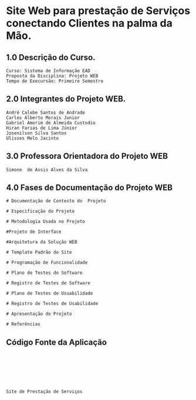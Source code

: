 # Site Web para prestação de Serviços conectando Clientes  na palma da Mão.
## 1.0 Descrição do Curso.
````
Curso: Sistema de Informação EAD
Proposta da Disciplina: Projeto WEB
Tempo de Execursão: Primeiro Semestre
````
## 2.0  Integrantes do Projeto WEB.
````
André Calebe Santos de Andrade
Carlos Alberto Morais Junior
Gabriel Amorim de Almeida Custodio
Hiran Farias de Lima Júnior
Josenilson Silva Santos
Ulisses Melo Jacinto
````
## 3.0  Professora Orientadora do Projeto WEB
````
Simone  de Assis Alves da Silva
````
## 4.0 Fases de Documentação do Projeto WEB
````
# Documentação de Contesto do  Projeto

# Especificação do Projeto

# Metodologia Usada no Projeto

#Projeto de Interface

#Arquitetura da Solução WEB

# Template Padrão do Site

# Programação de Funcionalidade

# Plano de Testes do Software

# Registro de Testes de Software

# Plano de Testes de Usuabilidade

# Registro de Testes de Usabilidade

# Apresentação do Projeto

# Referências

````

## Código Fonte da Aplicação

````







Site de Prestação de Serviços
